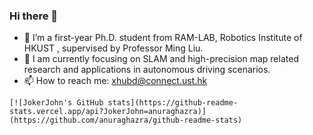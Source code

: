 ### Hi there 👋

- 🔭 I’m a first-year Ph.D. student from RAM-LAB, Robotics Institute of HKUST , supervised by Professor Ming Liu.
- 👯 I am currently focusing on SLAM and high-precision map related research and applications in autonomous driving scenarios.
- 📫 How to reach me: xhubd@connect.ust.hk

```
[![JokerJohn's GitHub stats](https://github-readme-stats.vercel.app/api?JokerJohn=anuraghazra)](https://github.com/anuraghazra/github-readme-stats)
```